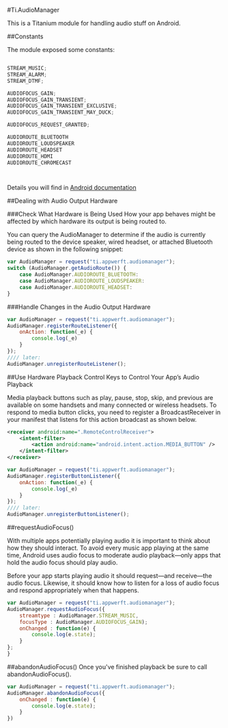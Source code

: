 #Ti.AudioManager

This is a Titanium module for handling audio stuff on Android.


##Constants

The module exposed some constants:

```javascript

STREAM_MUSIC;
STREAM_ALARM;
STREAM_DTMF;

AUDIOFOCUS_GAIN;
AUDIOFOCUS_GAIN_TRANSIENT;
AUDIOFOCUS_GAIN_TRANSIENT_EXCLUSIVE;
AUDIOFOCUS_GAIN_TRANSIENT_MAY_DUCK;

AUDIOFOCUS_REQUEST_GRANTED;

AUDIOROUTE_BLUETOOTH
AUDIOROUTE_LOUDSPEAKER
AUDIOROUTE_HEADSET
AUDIOROUTE_HDMI
AUDIOROUTE_CHROMECAST




```

Details you will find in [Android documentation](https://developer.android.com/reference/android/media/AudioManager.html)


##Dealing with Audio Output Hardware

###Check What Hardware is Being Used
How your app behaves might be affected by which hardware its output is being routed to.

You can query the AudioManager to determine if the audio is currently being routed to the device speaker, wired headset, or attached Bluetooth device as shown in the following snippet:

```javascript
var AudioManager = request("ti.appwerft.audiomanager");
switch (AudioManager.getAudioRoute()) {
    case AudioManager.AUDIOROUTE_BLUETOOTH:
    case AudioManager.AUDIOROUTE_LOUDSPEAKER:
    case AudioManager.AUDIOROUTE_HEADSET:
}
```

###Handle Changes in the Audio Output Hardware

```javascript
var AudioManager = request("ti.appwerft.audiomanager");
AudioManager.registerRouteListener({
    onAction: function(_e) {
        console.log(_e)
    }
});
//// later:
AudioManager.unregisterRouteListener();
```


##Use Hardware Playback Control Keys to Control Your App’s Audio Playback

Media playback buttons such as play, pause, stop, skip, and previous are available on some handsets and many connected or wireless headsets. 
To respond to media button clicks, you need to register a BroadcastReceiver in your manifest that listens for this action broadcast as shown below.
```xml
<receiver android:name=".RemoteControlReceiver">
    <intent-filter>
        <action android:name="android.intent.action.MEDIA_BUTTON" />
    </intent-filter>
</receiver>
```

```javascript
var AudioManager = request("ti.appwerft.audiomanager");
AudioManager.registerButtonListener({
    onAction: function(_e) {
        console.log(_e)
    }
});
//// later:
AudioManager.unregisterButtonListener();

```



##requestAudioFocus()

With multiple apps potentially playing audio it is important to think about how they should interact. To avoid every music app playing at the same time, Android uses audio focus to moderate audio playback—only apps that hold the audio focus should play audio.

Before your app starts playing audio it should request—and receive—the audio focus. Likewise, it should know how to listen for a loss of audio focus and respond appropriately when that happens.

```javascript
var AudioManager = request("ti.appwerft.audiomanager");
AudioManager.requestAudioFocus({
    streamtype : AudioManager.STREAM_MUSIC,
    focusType : AudioManager.AUDIOFOCUS_GAIN);
    onChanged : function(e) {
        console.log(e.state);
    }
};
}
```
##abandonAudioFocus()
Once you've finished playback be sure to call abandonAudioFocus().

```javascript
var AudioManager = request("ti.appwerft.audiomanager");
AudioManager.abandonAudioFocus({
    onChanged : function(e) {
        console.log(e.state);
    }
})
```